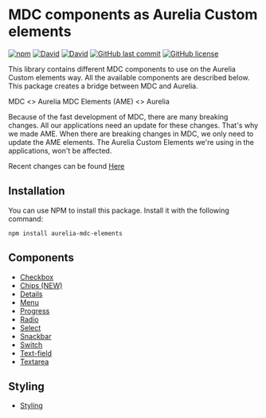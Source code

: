 # MDC components as Aurelia Custom elements
[![npm](https://img.shields.io/npm/v/aurelia-mdc-elements.svg?style=flat-square)](https://www.npmjs.com/package/aurelia-mdc-elements)
[![David](https://img.shields.io/david/SpringflowNL/aurelia-mdc-elements.svg?style=flat-square)](https://www.npmjs.com/package/aurelia-mdc-elements)
[![David](https://img.shields.io/david/dev/SpringflowNL/aurelia-mdc-elements.svg?style=flat-square)](https://www.npmjs.com/package/aurelia-mdc-elements)
[![GitHub last commit](https://img.shields.io/github/last-commit/SpringflowNL/aurelia-mdc-elements.svg?style=flat-square)](https://github.com/SpringflowNL/aurelia-mdc-elements/commits/master)
[![GitHub license](https://img.shields.io/github/license/SpringflowNL/aurelia-mdc-elements.svg?style=flat-square)](https://github.com/SpringflowNL/aurelia-mdc-elements/blob/master/LICENSE)

This library contains different MDC components to use on the Aurelia Custom elements way. All the available components are described below. This package creates a bridge between MDC and Aurelia.

MDC <> Aurelia MDC Elements (AME) <> Aurelia

Because of the fast development of MDC, there are many breaking changes. All our applications need an update for these changes. That's why we made AME. When there are breaking changes in MDC, we only need to update the AME elements. 
The Aurelia Custom Elements we're using in the applications, won't be affected.

Recent changes can be found [Here](./CHANGELOG.md)

## Installation
You can use NPM to install this package. Install it with the following command:

```
npm install aurelia-mdc-elements
```

## Components

 - [Checkbox](src/components/checkbox)
 - [Chips (NEW)](src/components/chip)
 - [Details](src/components/details)
 - [Menu](src/components/menu)
 - [Progress](src/components/progress)
 - [Radio](src/components/radio)
 - [Select](src/components/select)
 - [Snackbar](src/components/snackbar)
 - [Switch](src/components/switch)
 - [Text-field](src/components/textfield)
 - [Textarea](src/components/textarea)

## Styling

 - [Styling](src/components/styles)